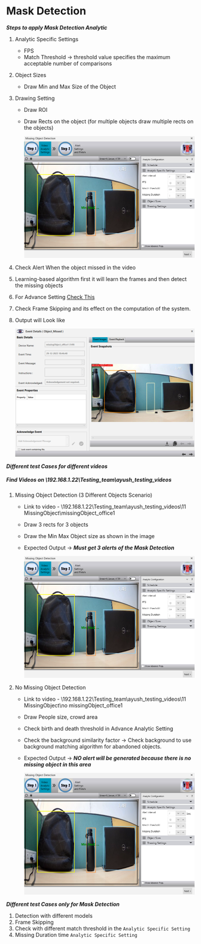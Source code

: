 # **Mask Detection**
 
***Steps to apply Mask Detection Analytic***

1. Analytic Specific Settings
   - FPS
   - Match Threshold -> threshold value specifies the maximum acceptable number of comparisons
2. Object Sizes
   - Draw Min and Max Size of the Object
3. Drawing Setting
   - Draw ROI
   - Draw Rects on the object (for multiple objects draw multiple rects on the objects)

     ![image](https://github.com/ayushaggarwalI2V/Video-Analytics-Server/blob/main/11%20Missing%20Object%20Detection/images/missing%20object%20.png "Mask Detection")

5. Check Alert When the object missed in the video
6. Learning-based algorithm first it will learn the frames and then detect the missing objects
7. For Advance Setting [Check This](https://stackoverflowteams.com/c/i2v-systems/questions/132)
8. Check Frame Skipping and its effect on the computation of the system.
9. Output will Look like

     ![image](https://github.com/ayushaggarwalI2V/Video-Analytics-Server/blob/main/11%20Missing%20Object%20Detection/images/alert%20missing%20object.png "Mask Detection Output")

***Different test Cases for different videos***
##### Find Videos on _\\192.168.1.22\Testing_team\ayush_testing_videos_

1. Missing Object Detection (3 Different Objects Scenario)
   - Link to video - \\192.168.1.22\Testing_team\ayush_testing_videos\11 MissingObject\missingObject_office1
   - Draw 3 rects for 3 objects
   - Draw the Min Max Object size as shown in the image
   - Expected Output -> **_Must get 3 alerts of the Mask Detection_**
     
     ![image](https://github.com/ayushaggarwalI2V/Video-Analytics-Server/blob/main/11%20Missing%20Object%20Detection/images/missing%20object%20.png "Mask Detection")

2. No Missing Object Detection
   - Link to video - \\192.168.1.22\Testing_team\ayush_testing_videos\11 MissingObject\no missingObject_office1
   - Draw People size, crowd area
   - Check birth and death threshold in Advance Analytic Setting
   - Check the background similarity factor -> Check background to use background matching algorithm for abandoned objects.
   - Expected Output -> **_NO alert will be generated because there is no missing object in this area_**
   
     ![image](https://github.com/ayushaggarwalI2V/Video-Analytics-Server/blob/main/11%20Missing%20Object%20Detection/images/missing%20object%20.png "Mask Detection")

***Different test Cases only for Mask Detection***

1. Detection with different models
2. Frame Skipping
3. Check with different match threshold in the `Analytic Specific Setting`
4. Missing Duration time `Analytic Specific Setting`
